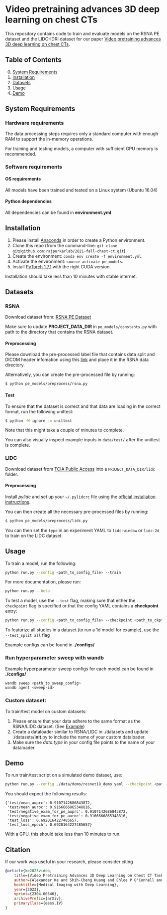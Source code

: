 # Video pretraining advances 3D deep learning on chest CTs

This repository contains code to train and evaluate models on the RSNA PE dataset and the LIDC-IDRI dataset for our paper [Video pretraining advances 3D deep learning on chest CTs](https://arxiv.org/abs/2304.00546).

## Table of Contents
0. [System Requirements](#SystemRequirements)
0. [Installation](#Installation)
0. [Datasets](#Datasets)
0. [Usage](#Usage)
0. [Demo](#Demo)

## System Requirements

### Hardware requirements

The data processing steps requires only a standard computer with enough RAM to support the in-memory operations.

For training and testing models, a computer with sufficient GPU memory is recommended. 

### Software requirements
#### OS requirements
All models have been trained and tested on a Linux system (Ubuntu 16.04)

#### Python dependencies

All dependencies can be found in **environment.yml**


## Installation 

1. Please install [Anaconda](https://docs.conda.io/en/latest/miniconda.html) in order to create a Python environment.
2. Clone this repo (from the command-line: `git clone git@github.com:rajpurkarlab/2021-fall-chest-ct.git`).
3. Create the environment: `conda env create -f environment.yml`.
4. Activate the environment: `source activate pe_models`.
5. Install [PyTorch 1.7.1](https://pytorch.org/get-started/locally/) with the right CUDA version.

Installation should take less than 10 minutes with stable internet. 

## Datasets

### RSNA

Download dataset from: [RSNA PE Dataset](https://www.kaggle.com/c/rsna-str-pulmonary-embolism-detection)

Make sure to update **PROJECT_DATA_DIR** in `pe_models/constants.py` with path to the directory that contains the RSNA dataset.

#### Preprocessing

Please download the pre-processed label file that contains data split and DICOM header infomation using this [link](https://stanfordmedicine.box.com/s/nlatp1dgg47qry1g7hhr0n87mlavj887) and place it in the RSNA data directory. 

Alternatively, you can create the pre-processed file by running:
```bash
$ python pe_models/preprocess/rsna.py
```

#### Test 
To ensure that the dataset is correct and that data are loading in the correct format, run the following unittest: 

```bash
$ python -W ignore -m unittest
```

Note that this might take a couple of minutes to complete. 

You can also visually inspect example inputs in `data/test/` after the unittest is complete. 

### LIDC

Download dataset from [TCIA Public Access](https://wiki.cancerimagingarchive.net/display/Public/LIDC-IDRI) into a `PROJECT_DATA_DIR/lidc` folder.

#### Preprocessing

Install *pylidc* and set up your `~/.pylidcrc` file using the [official installation instructions](https://pylidc.github.io/install.html).

You can then create all the necessary pre-processed files by running:

```bash
$ python pe_models/preprocess/lidc.py
```

You can then set the `type` in an experiment YAML to `lidc-window` or `lidc-2d` to train on the LIDC dataset.

## Usage

To train a model, run the following: 

```bash
python run.py --config <path_to_config_file> --train
```

For more documentation, please run: 

```bash 
python run.py --help
```

To test a model, use the `--test` flag, making sure that either the `--checkpoint` flag is specified or that the config YAML contains a **checkpoint** entry:

```bash
python run.py --config <path_to_config_file> --checkpoint <path_to_ckpt> --test
```

To featurize all studies in a dataset (to run a 1d model for example), use the `--test_split all` flag

Example configs can be found in **./configs/**

### Run hyperparameter sweep with wandb

Example hyperparameter sweep configs for each model can be found in **./configs/**

```bash
wandb sweep <path_to_sweep_config>
wandb agent <sweep-id>
```
### Custom dataset: 
To train/test model on custom datasets: 
1. Please ensure that your data adhere to the same format as the RSNA/LIDC dataset. (See [Example](https://stanfordmedicine.box.com/s/nlatp1dgg47qry1g7hhr0n87mlavj887))
2. Create a dataloader similar to RSNA/LIDC in ./datasets and update ./datasets/__init__.py to include the name of your custom dataloader. 
3. Make sure the *data.type* in your config file points to the name of your dataloader. 

## Demo

To run train/test script on a simulated demo dataset, use: 

```bash
python run.py --config ./data/demo/resnet18_demo.yaml --checkpoint <path_to_ckpt> --test
```

You should expect the following results:

```
{'test/mean_auprc': 0.9107142686843872,
 'test/mean_auroc': 0.9166666865348816,
 'test/negative_exam_for_pe_auprc': 0.9107142686843872,
 'test/negative_exam_for_pe_auroc': 0.9166666865348816,
 'test_loss': 0.6920164227485657,
 'test_loss_epoch': 0.6920164227485657}
```
With a GPU, this should take less than 10 minutes to run. 

## Citation

If our work was useful in your research, please consider citing

```bibtex
@article{ke2023video,
    title={Video Pretraining Advances 3D Deep Learning on Chest CT Tasks}, 
    author={Alexander Ke and Shih-Cheng Huang and Chloe P O'Connell and Michal Klimont and Serena Yeung and Pranav Rajpurkar},
    booktitle={Medical Imaging with Deep Learning},
    year={2023},
    eprint={2304.00546},
    archivePrefix={arXiv},
    primaryClass={eess.IV}
}
```